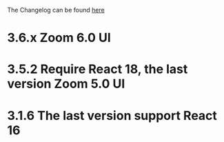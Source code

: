 The Changelog can be found [here](https://developers.zoom.us/changelog/meeting-sdk/web/)

# 3.6.x Zoom 6.0 UI
# 3.5.2 Require React 18, the last version Zoom 5.0 UI
# 3.1.6 The last version support React 16